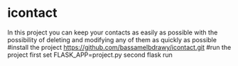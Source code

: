 # icontact
In this project you can keep your contacts as easily as possible with the possibility of deleting and modifying any of them as quickly as possible
#install the project
https://github.com/bassamelbdrawy/icontact.git
#run the project
first 
set FLASK_APP=project.py
second
flask run
